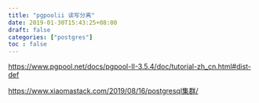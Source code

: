 ```yaml
---
title: "pgpoolii 读写分离"
date: 2019-01-30T15:43:25+08:00
draft: false
categories: ["postgres"]
toc : false
---
```


https://www.pgpool.net/docs/pgpool-II-3.5.4/doc/tutorial-zh_cn.html#dist-def

https://www.xiaomastack.com/2019/08/16/postgresql集群/
